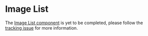 # Image List

The [Image List component](https://material.io/go/design-image-list) is yet to be completed, please follow the [tracking issue](https://www.pivotaltracker.com/epic/show/3950585) for more information.

